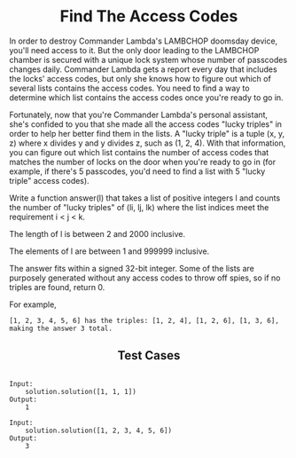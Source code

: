 <h1 align= "center"><b>Find The Access Codes</b></h1>

In order to destroy Commander Lambda's LAMBCHOP doomsday device, you'll need access to it. But the only door leading to the LAMBCHOP chamber is secured with a unique lock system whose number of passcodes changes daily. Commander Lambda gets a report every day that includes the locks' access codes, but only she knows how to figure out which of several lists contains the access codes. You need to find a way to determine which list contains the access codes once you're ready to go in. 

Fortunately, now that you're Commander Lambda's personal assistant, she's confided to you that she made all the access codes "lucky triples" in order to help her better find them in the lists. A "lucky triple" is a tuple (x, y, z) where x divides y and y divides z, such as (1, 2, 4). With that information, you can figure out which list contains the number of access codes that matches the number of locks on the door when you're ready to go in (for example, if there's 5 passcodes, you'd need to find a list with 5 "lucky triple" access codes).

Write a function answer(l) that takes a list of positive integers l and counts the number of "lucky triples" of (li, lj, lk) where the list indices meet the requirement i < j < k.

The length of l is between 2 and 2000 inclusive.

The elements of l are between 1 and 999999 inclusive.

The answer fits within a signed 32-bit integer. Some of the lists are purposely generated without any access codes to throw off spies, so if no triples are found, return 0. 

For example, 

    [1, 2, 3, 4, 5, 6] has the triples: [1, 2, 4], [1, 2, 6], [1, 3, 6], making the answer 3 total.


<h2 align= "center"><b>Test Cases</b></h2>

```

Input:
    solution.solution([1, 1, 1])
Output:
    1

Input:
    solution.solution([1, 2, 3, 4, 5, 6])
Output:
    3

```

